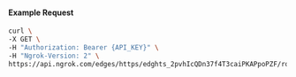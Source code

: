 <!-- Code generated for API Clients. DO NOT EDIT. -->

#### Example Request

```bash
curl \
-X GET \
-H "Authorization: Bearer {API_KEY}" \
-H "Ngrok-Version: 2" \
https://api.ngrok.com/edges/https/edghts_2pvhIcQDn37f4T3caiPKAPpoPZF/routes/edghtsrt_2pvhIbvy8SzfGZz9M0RUyGYiJxj/oidc
```
